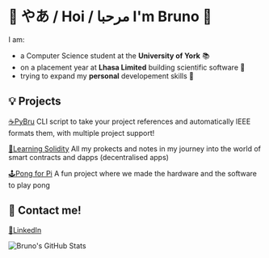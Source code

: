 # :raised_hands: やあ / Hoi / مرحبا I'm Bruno :raised_hands:
I am: 
- a Computer Science student at the **University of York** :books:
- on a placement year at **Lhasa Limited** building scientific software :microscope:
- trying to expand my **personal** developement skills :seedling:

## :bulb: Projects
[:coffee:PyBru](https://github.com/BrunoDavies/pyBru) CLI script to take your project references and automatically IEEE formats them, with multiple project support! 

[:brain:Learning Solidity](https://github.com/BrunoDavies/Learning-Solidity) All my prokects and notes in my journey into the world of smart contracts and dapps (decentralised apps)

[:joystick:Pong for Pi](https://github.com/BrunoDavies/pongProjectY1) A fun project where we made the hardware and the software to play pong

## :speech_balloon: Contact me!
[:link:LinkedIn](https://www.linkedin.com/in/bruno-davies-653a05175)

![Bruno's GitHub Stats](https://github-readme-stats.vercel.app/api?username=brunodavies&count_private=true&show_icons=true&theme=gruvbox)
